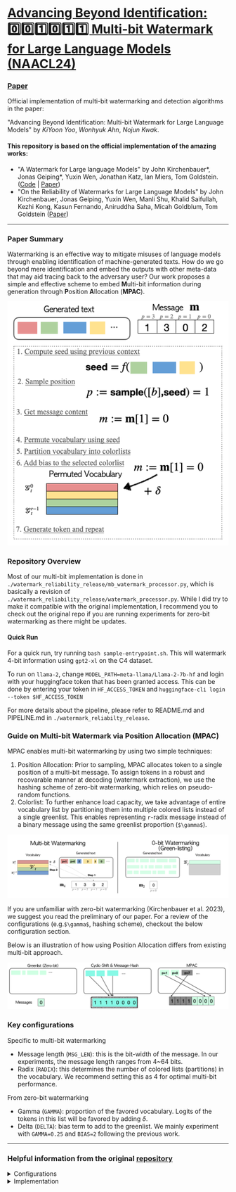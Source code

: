 # [Advancing Beyond Identification: 0️⃣0️⃣1️⃣0️⃣1️⃣1️⃣  Multi-bit Watermark for Large Language Models (NAACL24)](https://arxiv.org/abs/2308.00221) 


### [Paper](https://arxiv.org/abs/2308.00221)

Official implementation of multi-bit watermarking and detection algorithms in the paper:

"Advancing Beyond Identification: Multi-bit Watermark for Large Language Models" by _KiYoon Yoo_, _Wonhyuk Ahn_, _Nojun Kwak_.   

#### This repository is based on the official implementation of the amazing works: 
 - "A Watermark for Large language Models" by John Kirchenbauer*, Jonas Geiping*, Yuxin Wen, Jonathan Katz, 
Ian Miers, Tom Goldstein. ([Code](https://github.com/jwkirchenbauer/lm-watermarking) | [Paper](https://arxiv.org/abs/2301.10226))
 - "On the Reliability of Watermarks for Large Language Models" by John Kirchenbauer, Jonas Geiping, Yuxin Wen, Manli Shu, 
Khalid Saifullah, Kezhi Kong, Kasun Fernando, Aniruddha Saha, Micah Goldblum, Tom Goldstein ([Paper](https://arxiv.org/abs/2306.04634))



---
### Paper Summary 
Watermarking is an effective way to mitigate misuses of 
language models through enabling identification of machine-generated texts.
How do we go beyond mere identification and embed the outputs with other meta-data that may aid
tracing back to the adversary user? Our work proposes a simple and 
effective scheme to embed **M**ulti-bit information during generation through **P**osition **A**llocation (**MPAC**).     

<p align="center">
  <img src="figures/flow-diagram.png">
</p>

### Repository Overview
Most of our multi-bit implementation is done in `./watermark_reliability_release/mb_watermark_processor.py`, 
which is basically a revision of `./watermark_reliability_release/watermark_processor.py`. 
While I did try to make it compatible with the original implementation,
I recommend you to check out the original repo if you are running experiments for zero-bit watermarking as there 
might be updates.

#### Quick Run
For a quick run, try running `bash sample-entrypoint.sh`. This will watermark 4-bit information using `gpt2-xl` on the C4 dataset.

To run on `llama-2`, change `MODEL_PATH=meta-llama/Llama-2-7b-hf` and login with your huggingface token that has been granted access.
This can be done by entering your token in `HF_ACCESS_TOKEN` and `huggingface-cli login --token $HF_ACCESS_TOKEN`

For more details about the pipeline, please refer to README.md and PIPELINE.md  in `./watermark_reliabilty_release`. 

### Guide on Multi-bit Watermark via Position Allocation (MPAC)
MPAC enables multi-bit watermarking by using two simple techniques:
1. Position Allocation: Prior to sampling, MPAC allocates token to a single position of a multi-bit message. To assign tokens in a robust and\
recovarable manner at decoding (watermark extraction), we use the hashing scheme of zero-bit watermarking, which
relies on pseudo-random functions.
2. Colorlist: To further enhance load capacity, we take advantage of entire vocabulary list by partitioning them into multiple
colored lists instead of a single greenlist. This enables representing `r`-radix message instead of a binary message using the same
greenlist proportion (`$\gamma$`). 

![image](figures/overview.png)


If you are unfamiliar with zero-bit watermarking (Kirchenbauer et al. 2023), we suggest you read the preliminary of our paper.
For a review of the configurations (e.g.`$\gamma$`, hashing scheme), checkout the below configuration section.

Below is an illustration of how using Position Allocation differs from existing multi-bit approach.

![image](figures/overview-comparison.png)

### Key configurations
Specific to multi-bit watermarking
- Message length (`MSG_LEN`): this is the bit-width of the message. In our experiments, the message length ranges from 4~64 bits.
- Radix (`RADIX`): this determines the number of colored lists (partitions) in the vocabulary. We recommend setting this
as 4 for optimal multi-bit performance.

From zero-bit watermarking
- Gamma (`GAMMA`): proportion of the favored vocabulary. Logits of the tokens in this list will be favored by adding $\delta$.
- Delta (`DELTA`): bias term to add to the greenlist. 
We mainly experiment with `GAMMA=0.25` and `BIAS=2` following the previous work. 

---
### Helpful information from the original [repository](https://github.com/jwkirchenbauer/lm-watermarking)
<details>
<summary> Configurations </summary>

**TL;DR**: As a baseline generation setting, we suggest default values of `gamma=0.25` and `delta=2.0`. Reduce delta if text quality is negatively impacted. For the context width, h, we recommend a moderate value, i.e. h=4, and as a default PRF we recommend `selfhash`, but can use `minhash` if you want. Reduce h if more robustness against edits is required. Note however that the choice of PRF only matters if h>1. The recommended PRF and context width can be easily selected by instantiating the watermark processor and detector with `seeding_scheme="selfhash"` (a shorthand for `seeding_scheme="ff-anchored_minhash_prf-4-True-15485863"`, but do use a different base key if actually deploying). For detection, always run with `--ignore--repeated-ngrams=True`.

1) **Logit bias delta**: The magnitude of delta determines the strength of the watermark. A sufficiently large value of delta recovers a "hard" watermark that encodes 1 bit of information at every token, but this is not an advisable setting, as it strongly affects model quality. A moderate delta in the range of [0.5, 2.0] is appropriate for normal use cases, but the strength of delta is relative to the entropy of the output distribution. Models that are overconfident, such as instruction-tuned models, may benefit from choosing a larger delta value. With non-infinite delta values, the watermark strength is directly proportional to the (spike) entropy of the text and exp(delta) (see Theorem 4.2 in our paper).

2) **Context width h**: Context width is the length of the context which is taken into account when seeding the watermark at each location. The longer the context, the "more random" the red/green list partitions are, and the less detectable the watermark is. For private watermarks, this implies that the watermark is harder to discover via brute-force (with an exponential increase in hardness with increasing context width h).
In the limit of a very long context width, we approach the "undetectable" setting of https://eprint.iacr.org/2023/763. However, the longer the context width, the less "nuclear" the watermark is, and robustness to paraphrasing and other attacks decreases. In the limit of h=0, the watermark is independent of local context and, as such, it is minimally random, but maximally robust against edits (see https://arxiv.org/abs/2306.17439).

3) **Ignoring repeated ngrams**: The watermark is only pseudo-random based on the local context. Whenever local context repeats, this constitutes a violation of the assumption that the PRNG numbers used to seed the green/red partition operation are drawn iid. (See Sec.4. in our paper for details). For this reason, p-values for text with repeated n-grams (n-gram here meaning context + chosen token) will be misleading. As such, detection should be run with `--ignore-repeated-ngrams` set to `True`. An additional, detailed analysis of this effect can be found in http://arxiv.org/abs/2308.00113.

4) **Choice of pseudo-random-function** (PRF): This choice is only relevant if context width h>1 and determines the robustness of the hash of the context against edits. In our experiments we find "min"-hash PRFs to be the most performant in striking a balance between maximizing robustness and minimizing impact on text quality. In comparison to a PRF that depends on the entire context, this PRF only depends on a single, randomly chosen token from the context.

5) **Self-Hashing**: It is possible to extend the context width of the watermark onto the current token. This effectively extends the context width "for-free" by one. The only downside is that this approach requires hashing all possible next tokens, and applying the logit bias only to tokens where their inclusion in the context would produce a hash that includes this token on the green list. This is slow in the way we implement it, because we use cuda's pseudorandom number generator and a simple inner-loop implementation, but in principle has a negligible cost, compared to generating new tokens if engineered for deployment. A generalized algorithm for self-hashing can be found as Alg.1 in http://arxiv.org/abs/2306.04634.

6) **Gamma**: Gamma denotes the fraction of the vocabulary that will be in each green list. We find gamma=0.25 to be slightly more optimal empirically, but this is a minor effect and reasonable values of gamma between 0.25 and 0.75 will lead to reasonable watermark. A intuitive argument can be made for why this makes it easier to achieve a fraction of green tokens sufficiently higher than gamma to reject the null hypothesis, when you choose a lower gamma value.

7) **Base Key**: Our watermark is salted with a small base key of 15485863 (the millionth prime). If you deploy this watermark, we do not advise re-using this key.
</details>

<details>
<summary> Implementation </summary>
Implementation is based on the "logit processor" abstraction provided by the [huggingface/transformers 🤗](https://github.com/huggingface/transformers) library.

The `WatermarkLogitsProcessor` is designed to be readily compatible with any model that supports the `generate` API.
Any model that can be constructed using the `AutoModelForCausalLM` or `AutoModelForSeq2SeqLM` factories _should_ be compatible.

The core implementation is defined by the `WatermarkBase`, `WatermarkLogitsProcessor`, and `WatermarkDetector` classes in the file `watermark_processor.py`.
The `demo_watermark.py` script implements a gradio demo interface as well as minimum working example in the `main` function.

Details about the parameters and the detection outputs are provided in the gradio app markdown blocks as well as the argparse definition.

The `homoglyphs.py` and `normalizers.py` modules implement algorithms used by the `WatermarkDetector`. `homoglyphs.py` (and its raw data in `homoglyph_data`) is an updated version of the homoglyph code from the deprecated package described here: https://github.com/life4/homoglyphs.
The `experiments` directory contains pipeline code that we used to run the original experiments in the paper. However this is stale/deprecated
in favor of the implementation in `watermark_processor.py`.



### Abstract Usage of the `WatermarkLogitsProcessor` and `WatermarkDetector`
Implementation is based on the "logit processor" abstraction provided by the [huggingface/transformers 🤗](https://github.com/huggingface/transformers) library.

The `WatermarkLogitsProcessor` is designed to be readily compatible with any model that supports the `generate` API.
Any model that can be constructed using the `AutoModelForCausalLM` or `AutoModelForSeq2SeqLM` factories _should_ be compatible.

Generate watermarked text:
```python
watermark_processor = WatermarkLogitsProcessor(
        vocab=list(tokenizer.get_vocab().values()),
        gamma=args.gamma,
        delta=args.delta,
        seeding_scheme=args.seeding_scheme,
        store_spike_ents=args.store_spike_ents,
        select_green_tokens=True,
        message_length=args.message_length, # specific to multi-bit watermark
        base=args.base, # specific to multi-bit watermark
        device="cuda" if (args.use_gpu and torch.cuda.is_available()) else "cpu",
        **wm_kwargs
    )

tokenized_input = tokenizer(input_text).to(model.device)
# note that if the model is on cuda, then the input is on cuda
# and thus the watermarking rng is cuda-based.
# This is a different generator than the cpu-based rng in pytorch!

output_tokens = model.generate(**tokenized_input,
                               logits_processor=LogitsProcessorList([watermark_processor]))

# if decoder only model, then we need to isolate the
# newly generated tokens as only those are watermarked, the input/prompt is not
output_tokens = output_tokens[:,tokenized_input["input_ids"].shape[-1]:]

output_text = tokenizer.batch_decode(output_without_watermark, skip_special_tokens=True)[0]
```

Detect watermarked text:
```python
watermark_detector = WatermarkDetector(vocab=list(tokenizer.get_vocab().values()),
                                        gamma=0.25, # should match original setting
                                        seeding_scheme="simple_1", # should match original setting
                                        device=model.device, # must match the original rng device type
                                        tokenizer=tokenizer,
                                        z_threshold=4.0,
                                        normalizers=[],
                                        ignore_repeated_bigrams=True,
                                        message_length=args.message_length, # specific to multi-bit watermark
                                        base=args.base, # specific to multi-bit watermark
                                       )

score_dict = watermark_detector.detect(output_text) # or any other text of interest to analyze
```
</details>


